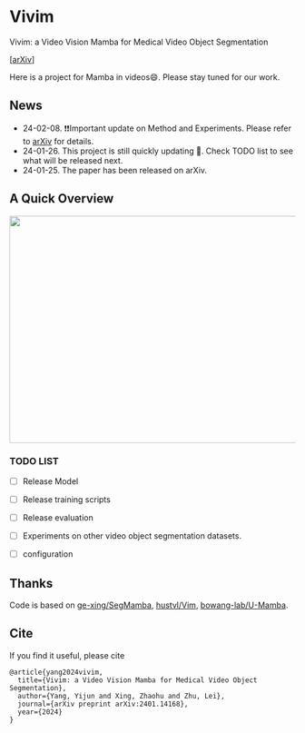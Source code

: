 # Vivim
Vivim: a Video Vision Mamba for Medical Video Object Segmentation 

[[arXiv](https://arxiv.org/abs/2401.14168)]

Here is a project for Mamba in videos😄. 
Please stay tuned for our work.

## News
- 24-02-08. ❗❗Important update on Method and Experiments. Please refer to [arXiv](https://arxiv.org/abs/2401.14168) for details.
- 24-01-26. This project is still quickly updating 🌝. Check TODO list to see what will be released next.
- 24-01-25. The paper has been released on arXiv.



## A Quick Overview 

<img width="600" height="400" src="https://github.com/scott-yjyang/Vivim/blob/main/assets/framework1.png">



### TODO LIST

- [ ] Release Model
- [ ] Release training scripts
- [ ] Release evaluation
- [ ] Experiments on other video object segmentation datasets.
- [ ] configuration



## Thanks

Code is based on [ge-xing/SegMamba](https://github.com/ge-xing/SegMamba), [hustvl/Vim](https://github.com/hustvl/Vim), [bowang-lab/U-Mamba](https://github.com/bowang-lab/U-Mamba).

## Cite
If you find it useful, please cite
~~~
@article{yang2024vivim,
  title={Vivim: a Video Vision Mamba for Medical Video Object Segmentation},
  author={Yang, Yijun and Xing, Zhaohu and Zhu, Lei},
  journal={arXiv preprint arXiv:2401.14168},
  year={2024}
}
~~~
